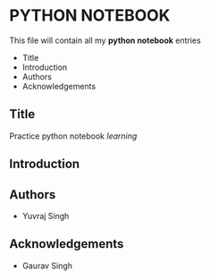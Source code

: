 # PYTHON NOTEBOOK

This file will contain all my **python notebook** entries

- Title
- Introduction
- Authors
- Acknowledgements

## Title 

Practice python notebook _learning_

## Introduction

## Authors

- Yuvraj Singh

## Acknowledgements

- Gaurav Singh




